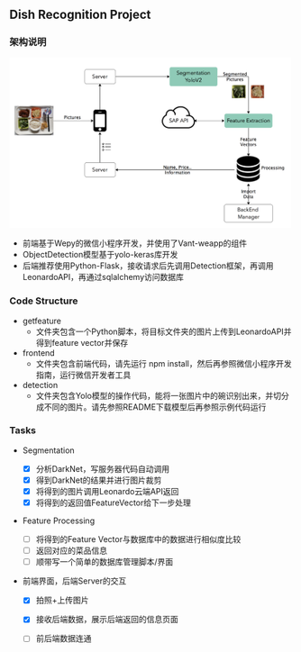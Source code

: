## Dish Recognition Project


### 架构说明

<img src="https://github.com/chenkaiyu1997/dish-recognition/blob/master/structure.png" width="500"/>

* 前端基于Wepy的微信小程序开发，并使用了Vant-weapp的组件
* ObjectDetection模型基于yolo-keras库开发
* 后端推荐使用Python-Flask，接收请求后先调用Detection框架，再调用LeonardoAPI，再通过sqlalchemy访问数据库



### Code Structure

* getfeature
  * 文件夹包含一个Python脚本，将目标文件夹的图片上传到LeonardoAPI并得到feature vector并保存
* frontend 
  * 文件夹包含前端代码，请先运行 npm install，然后再参照微信小程序开发指南，运行微信开发者工具
* detection 
  * 文件夹包含Yolo模型的操作代码，能将一张图片中的碗识别出来，并切分成不同的图片。请先参照README下载模型后再参照示例代码运行


### Tasks

* Segmentation

  - [x] 分析DarkNet，写服务器代码自动调用
  - [x] 得到DarkNet的结果并进行图片裁剪
  - [x] 将得到的图片调用Leonardo云端API返回
  - [x] 将得到的返回值FeatureVector给下一步处理

* Feature Processing

  - [ ] 将得到的Feature Vector与数据库中的数据进行相似度比较
  - [ ] 返回对应的菜品信息
  - [ ] 顺带写一个简单的数据库管理脚本/界面

* 前端界面，后端Server的交互

  - [x] 拍照+上传图片
  - [x] 接收后端数据，展示后端返回的信息页面
  - [ ] 前后端数据连通
  

